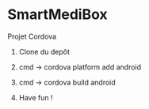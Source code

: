 SmartMediBox
============

Projet Cordova

1. Clone du depôt

2. cmd -> cordova platform add android

3. cmd -> cordova build android

4. Have fun !
